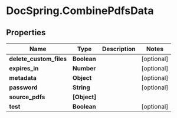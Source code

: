 # DocSpring.CombinePdfsData

## Properties

Name | Type | Description | Notes
------------ | ------------- | ------------- | -------------
**delete_custom_files** | **Boolean** |  | [optional] 
**expires_in** | **Number** |  | [optional] 
**metadata** | **Object** |  | [optional] 
**password** | **String** |  | [optional] 
**source_pdfs** | **[Object]** |  | 
**test** | **Boolean** |  | [optional] 


